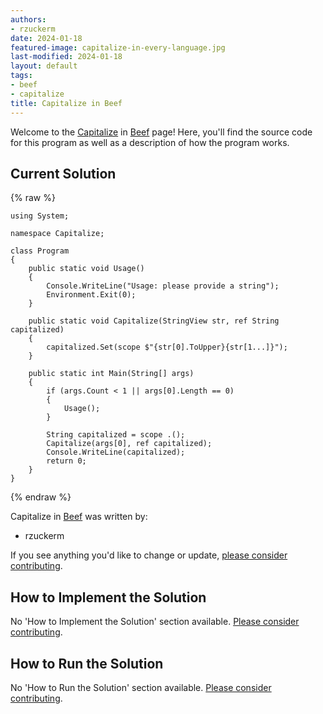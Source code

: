 ```yaml
---
authors:
- rzuckerm
date: 2024-01-18
featured-image: capitalize-in-every-language.jpg
last-modified: 2024-01-18
layout: default
tags:
- beef
- capitalize
title: Capitalize in Beef
---
```


Welcome to the [Capitalize](https://sampleprograms.io/projects/capitalize) in [Beef](https://sampleprograms.io/languages/beef) page! Here, you'll find the source code for this program as well as a description of how the program works.

## Current Solution

{% raw %}

```beef
using System;

namespace Capitalize;

class Program
{
    public static void Usage()
    {
        Console.WriteLine("Usage: please provide a string");
        Environment.Exit(0);
    }

    public static void Capitalize(StringView str, ref String capitalized)
    {
        capitalized.Set(scope $"{str[0].ToUpper}{str[1...]}");
    }

    public static int Main(String[] args)
    {
        if (args.Count < 1 || args[0].Length == 0)
        {
            Usage();
        }

        String capitalized = scope .();
        Capitalize(args[0], ref capitalized);
        Console.WriteLine(capitalized);
        return 0;
    }
}

```

{% endraw %}

Capitalize in [Beef](https://sampleprograms.io/languages/beef) was written by:

- rzuckerm

If you see anything you'd like to change or update, [please consider contributing](https://github.com/TheRenegadeCoder/sample-programs).

## How to Implement the Solution

No 'How to Implement the Solution' section available. [Please consider contributing](https://github.com/TheRenegadeCoder/sample-programs-website).

## How to Run the Solution

No 'How to Run the Solution' section available. [Please consider contributing](https://github.com/TheRenegadeCoder/sample-programs-website).